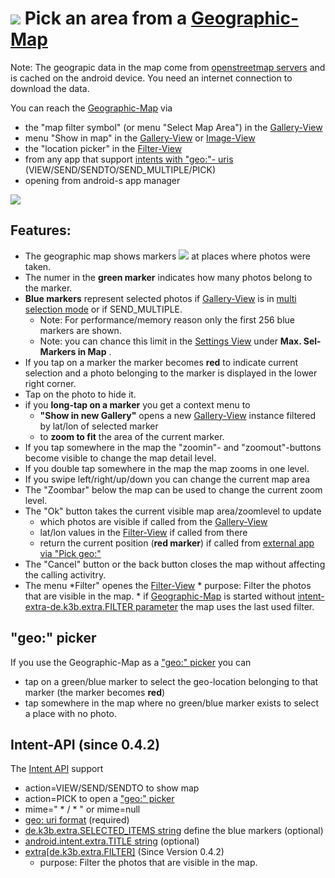 # ![](https://raw.githubusercontent.com/k3b/APhotoManager/master/wiki/png/s_map.png) Pick an area from a [Geographic-Map](Geographic-Map)

Note: The geograpic data in the map come from [openstreetmap servers](http://www.openstreetmap.org) and is cached on the android device. You need an internet connection to download the data.

You can reach the [Geographic-Map](Geographic-Map) via

* the "map filter symbol" (or menu "Select Map Area") in the [Gallery-View](Gallery-View)
* menu "Show in map" in the [Gallery-View](Gallery-View) or  [Image-View](Image-View)
* the "location picker" in the [Filter-View](Filter-View)
* from any app that support [intents with "geo:"- uris](https://github.com/k3b/APhotoManager/wiki/intentapi) (VIEW/SEND/SENDTO/SEND_MULTIPLE/PICK)
* opening from android-s app manager

![](https://raw.githubusercontent.com/k3b/APhotoManager/master/wiki/png/SelectArea.png)

## Features:

* The geographic map shows markers ![](https://raw.githubusercontent.com/k3b/APhotoManager/master/app/src/main/res/drawable-mdpi/marker_green.png) at places where photos were taken.
* The numer in the **green marker** indicates how many photos belong to the marker.
* **Blue markers** represent selected photos if [Gallery-View](Gallery-View) is in [multi selection mode](Gallery-View#Multiselection) or if SEND_MULTIPLE.
	* Note: For performance/memory reason only the first 256 blue markers are shown.
	* Note: you can chance this limit in the [Settings View](settings) under **Max. Sel-Markers in Map** .
* If you tap on a marker the marker becomes **red** to indicate current selection and a photo belonging to the marker is displayed in the lower right corner.
* Tap on the photo to hide it.
* if you **long-tap on a marker** you get a context menu to
	* **"Show in new Gallery"** opens a new [Gallery-View](https://github.com/k3b/APhotoManager/wiki/Gallery-View) instance filtered by lat/lon of selected marker
	* to **zoom to fit** the area of the current marker.
* If you tap somewhere in the map the "zoomin"- and "zoomout"-buttons become visible to change the map detail level.
* If you double tap somewhere in the map the map zooms in one level.
* If you swipe left/right/up/down you can change the current map area
* The "Zoombar" below the map can be used to change the current zoom level.
* The "Ok" button takes the current visible map area/zoomlevel to update
  * which photos are visible if called from the [Gallery-View](Gallery-View)
  * lat/lon values in the [Filter-View](Filter-View) if called from there
  * return the current position (**red marker**) if called from [external app via "Pick geo:"](https://github.com/k3b/APhotoManager/wiki/intentapi)
* The "Cancel" button or the back button closes the map without affecting the calling activitry.
* The menu *Filter" openes the [Filter-View](https://github.com/k3b/APhotoManager/wiki/Filter-View)
		* purpose: Filter the photos that are visible in the map.
		* if [Geographic-Map](geographic-map) is started without [intent-extra-de.k3b.extra.FILTER parameter](intentapi#filter) the map uses the last used filter.

## <a name='picker'>"geo:" picker</a>

If you use the Geographic-Map as a ["geo:" picker](https://github.com/k3b/APhotoManager/wiki/geographic-map#picker) you can

* tap on a green/blue marker to select the geo-location belonging to that marker (the marker becomes **red**)
* tap somewhere in the map where no green/blue marker exists to select a place with no photo.

## <a name='api'>Intent-API</a> (since 0.4.2)

The [Intent API](https://github.com/k3b/APhotoManager/wiki/intentapi) support

* action=VIEW/SEND/SENDTO to show map
* action=PICK to open a ["geo:" picker](https://github.com/k3b/APhotoManager/wiki/geographic-map#picker) 
* mime=" * / * " or mime=null
* [geo: uri format](intentapi#uri-geo) (required)
* [de.k3b.extra.SELECTED_ITEMS string](intentapi#SelectedItems) define the blue markers (optional)
* [android.intent.extra.TITLE string](intentapi#EXTRA_TITLE) (optional)
* [extra[de.k3b.extra.FILTER]](intentapi#filter) (Since Version 0.4.2)
	* purpose: Filter the photos that are visible in the map.

